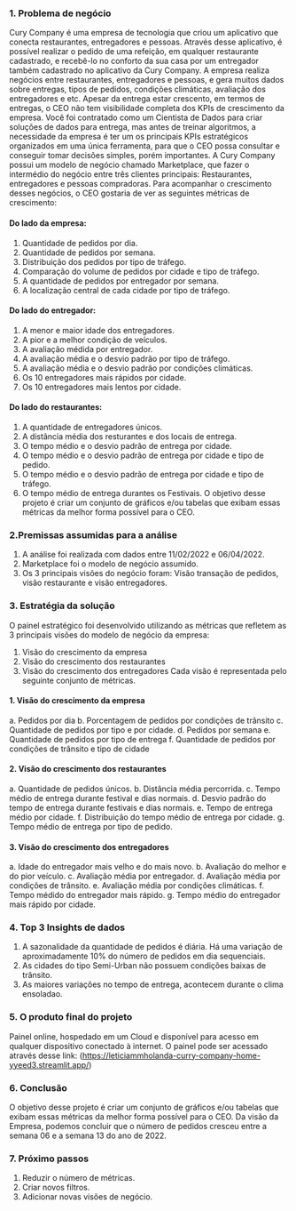 ### 1. Problema de negócio
 Cury Company é uma empresa de tecnologia que criou um aplicativo
que conecta restaurantes, entregadores e pessoas.
Através desse aplicativo, é possível realizar o pedido de uma refeição, em
qualquer restaurante cadastrado, e recebê-lo no conforto da sua casa por
um entregador também cadastrado no aplicativo da Cury Company.
A empresa realiza negócios entre restaurantes, entregadores e pessoas,
e gera muitos dados sobre entregas, tipos de pedidos, condições
climáticas, avaliação dos entregadores e etc. Apesar da entrega estar
crescento, em termos de entregas, o CEO não tem visibilidade completa
dos KPIs de crescimento da empresa.
Você foi contratado como um Cientista de Dados para criar soluções de
dados para entrega, mas antes de treinar algoritmos, a necessidade da
empresa é ter um os principais KPIs estratégicos organizados em uma
única ferramenta, para que o CEO possa consultar e conseguir tomar
decisões simples, porém importantes.
A Cury Company possui um modelo de negócio chamado Marketplace,
que fazer o intermédio do negócio entre três clientes principais:
Restaurantes, entregadores e pessoas compradoras. Para acompanhar o
crescimento desses negócios, o CEO gostaria de ver as seguintes
métricas de crescimento:
#### Do lado da empresa:
1. Quantidade de pedidos por dia.
2. Quantidade de pedidos por semana.
3. Distribuição dos pedidos por tipo de tráfego.
4. Comparação do volume de pedidos por cidade e tipo de tráfego.
4. A quantidade de pedidos por entregador por semana.
5. A localização central de cada cidade por tipo de tráfego.
#### Do lado do entregador:
1. A menor e maior idade dos entregadores.
2. A pior e a melhor condição de veículos.
3. A avaliação médida por entregador.
4. A avaliação média e o desvio padrão por tipo de tráfego.
5. A avaliação média e o desvio padrão por condições climáticas.
6. Os 10 entregadores mais rápidos por cidade.
7. Os 10 entregadores mais lentos por cidade.
#### Do lado do restaurantes:
1. A quantidade de entregadores únicos.
2. A distância média dos resturantes e dos locais de entrega.
3. O tempo médio e o desvio padrão de entrega por cidade.
4. O tempo médio e o desvio padrão de entrega por cidade e tipo de
pedido.
5. O tempo médio e o desvio padrão de entrega por cidade e tipo de
tráfego.
6. O tempo médio de entrega durantes os Festivais.
O objetivo desse projeto é criar um conjunto de gráficos e/ou tabelas que
exibam essas métricas da melhor forma possível para o CEO.
### 2.Premissas assumidas para a análise
1. A análise foi realizada com dados entre 11/02/2022 e 06/04/2022.
2. Marketplace foi o modelo de negócio assumido.
3. Os 3 principais visões do negócio foram: Visão transação de pedidos,
visão restaurante e visão entregadores.

### 3. Estratégia da solução
O painel estratégico foi desenvolvido utilizando as métricas que refletem
as 3 principais visões do modelo de negócio da empresa:
1. Visão do crescimento da empresa
2. Visão do crescimento dos restaurantes
3. Visão do crescimento dos entregadores
Cada visão é representada pelo seguinte conjunto de métricas.

#### 1. Visão do crescimento da empresa
a. Pedidos por dia
b. Porcentagem de pedidos por condições de trânsito
c. Quantidade de pedidos por tipo e por cidade.
d. Pedidos por semana
e. Quantidade de pedidos por tipo de entrega
f. Quantidade de pedidos por condições de trânsito e tipo de cidade

####  2. Visão do crescimento dos restaurantes
a. Quantidade de pedidos únicos.
b. Distância média percorrida.
c. Tempo médio de entrega durante festival e dias normais.
d. Desvio padrão do tempo de entrega durante festivais e dias
normais.
e. Tempo de entrega médio por cidade.
f. Distribuição do tempo médio de entrega por cidade.
g. Tempo médio de entrega por tipo de pedido.

#### 3. Visão do crescimento dos entregadores
a. Idade do entregador mais velho e do mais novo.
b. Avaliação do melhor e do pior veículo.
c. Avaliação média por entregador.
d. Avaliação média por condições de trânsito.
e. Avaliação média por condições climáticas.
f. Tempo médido do entregador mais rápido.
g. Tempo médio do entregador mais rápido por cidade.

### 4. Top 3 Insights de dados
1. A sazonalidade da quantidade de pedidos é diária. Há uma variação
de aproximadamente 10% do número de pedidos em dia sequenciais.
2. As cidades do tipo Semi-Urban não possuem condições baixas de
trânsito.
3. As maiores variações no tempo de entrega, acontecem durante o
clima ensoladao.

### 5. O produto final do projeto
Painel online, hospedado em um Cloud e disponível para acesso em
qualquer dispositivo conectado à internet.
O painel pode ser acessado através desse link: (https://leticiammholanda-curry-company-home-yyeed3.streamlit.app/)

### 6. Conclusão
O objetivo desse projeto é criar um conjunto de gráficos e/ou tabelas que
exibam essas métricas da melhor forma possível para o CEO.
Da visão da Empresa, podemos concluir que o número de pedidos
cresceu entre a semana 06 e a semana 13 do ano de 2022.

### 7. Próximo passos
1. Reduzir o número de métricas.
2. Criar novos filtros.
3. Adicionar novas visões de negócio.


